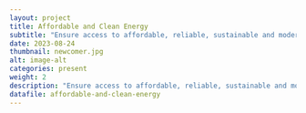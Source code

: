 ```yaml
---
layout: project
title: Affordable and Clean Energy
subtitle: "Ensure access to affordable, reliable, sustainable and modern energy for all"
date: 2023-08-24
thumbnail: newcomer.jpg
alt: image-alt
categories: present
weight: 2
description: "Ensure access to affordable, reliable, sustainable and modern energy for all"
datafile: affordable-and-clean-energy
---
```

